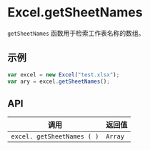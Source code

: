 # Excel.getSheetNames

`getSheetNames` 函数用于检索工作表名称的数组。

## 示例

```javascript
var excel = new Excel("test.xlsx");
var ary = excel.getSheetNames();
```

## API

| 调用 | 返回值 |
|---|---|
| `excel. getSheetNames ( )` | `Array` |